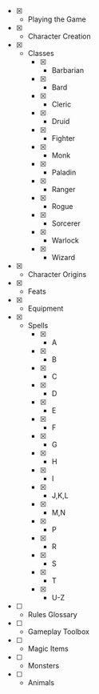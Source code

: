 * [x] - Playing the Game
* [x] - Character Creation
* [x] - Classes
    * [x] - Barbarian
    * [x] - Bard
    * [x] - Cleric
    * [x] - Druid
    * [x] - Fighter
    * [x] - Monk
    * [x] - Paladin
    * [x] - Ranger
    * [x] - Rogue
    * [x] - Sorcerer
    * [x] - Warlock
    * [x] - Wizard
* [x] - Character Origins
* [x] - Feats
* [x] - Equipment
* [x] - Spells
    * [x] - A
    * [x] - B
    * [x] - C
    * [x] - D
    * [x] - E
    * [x] - F
    * [x] - G
    * [x] - H
    * [x] - I
    * [x] - J,K,L
    * [x] - M,N
    * [x] - P
    * [x] - R
    * [x] - S
    * [x] - T
    * [x] - U-Z
* [ ] - Rules Glossary
* [ ] - Gameplay Toolbox
* [ ] - Magic Items
* [ ] - Monsters
* [ ] - Animals


